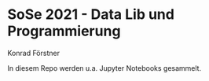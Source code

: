 # SoSe 2021 - Data Lib und Programmierung

Konrad Förstner

In diesem Repo werden u.a. Jupyter Notebooks gesammelt.
